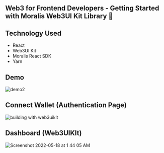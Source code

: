 ## Web3 for Frontend Developers - Getting Started with Moralis Web3UI Kit Library 💅

## Technology Used

- React
- Web3UI Kit
- Moralis React SDK
- Yarn


## Demo
![demo2](https://user-images.githubusercontent.com/58919619/168937111-34203204-1331-4404-9e6d-40d975f292bf.gif)


## Connect Wallet (Authentication Page)
![building with web3uikit](https://user-images.githubusercontent.com/58919619/168934224-2bc90577-9e99-40e0-97b5-a519dba5e7f0.png)


## Dashboard (Web3UIKIt)
![Screenshot 2022-05-18 at 1 44 05 AM](https://user-images.githubusercontent.com/58919619/168934531-a3c7a0eb-e4d2-4d3c-9c23-296de5975096.png)
